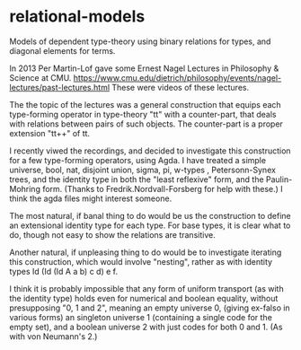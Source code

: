 # relational-models
Models of dependent type-theory using binary relations for types, and diagonal elements for terms.

In 2013 Per Martin-Lof gave some Ernest Nagel Lectures in Philosophy & Science  at CMU. 
https://www.cmu.edu/dietrich/philosophy/events/nagel-lectures/past-lectures.html
These were videos of these lectures.

The the topic of the lectures was a general construction that equips
each type-forming operator in type-theory "tt" with a counter-part, that deals
with relations between pairs of such objects.  The counter-part is a proper
extension "tt++" of tt. 

I recently viwed the recordings, and decided to investigate this construction for
a few type-forming operators, using Agda.  I have treated a simple universe, bool, nat, 
disjoint union, sigma, pi, w-types , Petersonn-Synex trees, and the
identity type in both the "least reflexive" form, and the Paulin-Mohring form.
(Thanks to Fredrik.Nordvall-Forsberg for help with these.)
I think the agda files might interest someone.

The most natural, if banal thing to do would be us the construction to
define an extensional identity type for each type. 
For base types, it is clear what to do, though not
easy to show the relations are transitive. 

Another natural, if unpleasing thing to do would be to investigate
iterating this construction, which would involve "nesting", rather
as with identity types Id (Id (Id A a b) c d) e f. 

I think it is probably impossible that any form of uniform transport 
(as with the identity type) holds even for numerical and boolean equality, 
without presupposing "0, 1 and 2", meaning 
an empty universe 0, (giving ex-falso in various forms)
an singleton universe 1 (containing a single code for the empty set), and 
a boolean universe 2 with just codes for both 0 and 1. (As with von Neumann's 2.)



